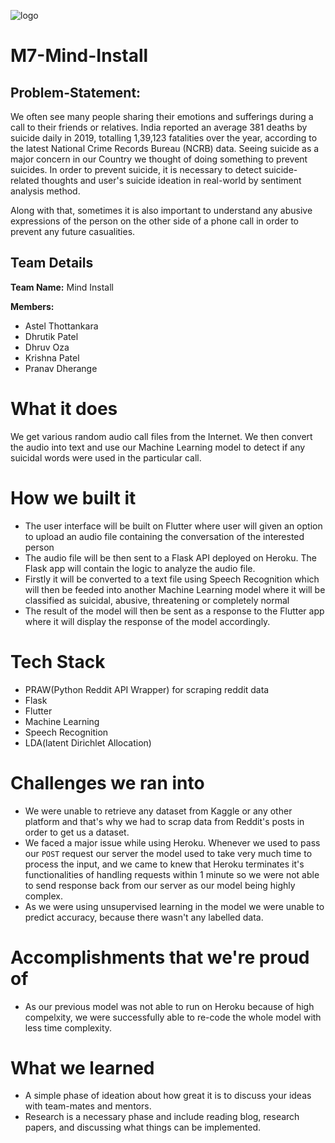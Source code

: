 ![logo](https://user-images.githubusercontent.com/58757868/107145728-804dd880-6969-11eb-86db-ec7a0c236a7f.png)

# M7-Mind-Install

## Problem-Statement:
We often see many people sharing their emotions and sufferings during a call to their friends or relatives. India reported an average 381 deaths by suicide daily in 2019, totalling 1,39,123 fatalities over the year, according to the latest National Crime Records Bureau (NCRB) data. Seeing suicide as a major concern in our Country we thought of doing something to prevent suicides. In order to prevent suicide, it is necessary to detect suicide-related thoughts and user's suicide ideation in real-world by sentiment analysis method.

Along with that, sometimes it is also important to understand any abusive expressions of the person on the other side of a phone call in order to prevent any future casualities.

## Team Details 
**Team Name:** Mind Install

**Members:**

 - Astel Thottankara 
 - Dhrutik Patel
 - Dhruv Oza
 - Krishna Patel
 - Pranav Dherange
 

# What it does
We get various random audio call files from the Internet. We then convert the audio into text and use our Machine Learning model to detect if any suicidal words were used in the particular call.


# How we built it

- The user interface will be built on Flutter where user will given an option to upload an audio file containing the conversation of the interested person
- The audio file will be then sent to a Flask API deployed on Heroku. The Flask app will contain the logic to analyze the audio file.
- Firstly it will be converted to a text file using Speech Recognition which will then be feeded into another Machine Learning model where it will be classified as suicidal, abusive, threatening or completely normal
- The result of the model will then be sent as a response to the Flutter app where it will display the response of the model accordingly.


# Tech Stack

- PRAW(Python Reddit API Wrapper) for scraping reddit data
- Flask
- Flutter
- Machine Learning
- Speech Recognition
- LDA(latent Dirichlet Allocation)


# Challenges we ran into


- We were unable to retrieve any dataset from Kaggle or any other platform and that's why we had to scrap data from Reddit's posts in order to get us a dataset.
- We faced a major issue while using Heroku. Whenever we used to pass our `POST` request our server the model used to take very much time to process the input, and we came to knew that Heroku terminates it's functionalities of handling requests within 1 minute so we were not able to send response back from our server as our model being highly complex.
- As we were using unsupervised learning in the model we were unable to predict accuracy, because there wasn't any labelled data.


# Accomplishments that we're proud of


- As our previous model was not able to run on Heroku because of high compelxity, we were successfully able to re-code the whole model with less time complexity.



# What we learned

- A simple phase of ideation about how great it is to discuss your ideas with team-mates and mentors.
- Research is a necessary phase and include reading blog, research papers, and discussing what things can be implemented.


